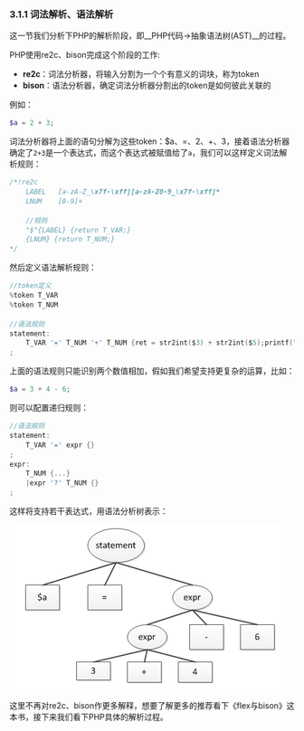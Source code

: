 ### 3.1.1 词法解析、语法解析
这一节我们分析下PHP的解析阶段，即__PHP代码->抽象语法树(AST)__的过程。

PHP使用re2c、bison完成这个阶段的工作:
* __re2c__：词法分析器，将输入分割为一个个有意义的词块，称为token
* __bison__：语法分析器，确定词法分析器分割出的token是如何彼此关联的

例如：
```php
$a = 2 + 3;
```
词法分析器将上面的语句分解为这些token：$a、=、2、+、3，接着语法分析器确定了`2+3`是一个表达式，而这个表达式被赋值给了`a`，我们可以这样定义词法解析规则：
```c
/*!re2c
    LABEL   [a-zA-Z_\x7f-\xff][a-zA-Z0-9_\x7f-\xff]*
    LNUM    [0-9]+

    //规则
    "$"{LABEL} {return T_VAR;}
    {LNUM} {return T_NUM;}
*/
```
然后定义语法解析规则：
```c
//token定义
%token T_VAR
%token T_NUM

//语法规则
statement:
    T_VAR '=' T_NUM '+' T_NUM {ret = str2int($3) + str2int($5);printf("%d",ret);}
;
```
上面的语法规则只能识别两个数值相加，假如我们希望支持更复杂的运算，比如：
```php
$a = 3 + 4 - 6;
```
则可以配置递归规则：
```c
//语法规则
statement:
    T_VAR '=' expr {}
;
expr:
    T_NUM {...}
    |expr '?' T_NUM {}
;
```
这样将支持若干表达式，用语法分析树表示：

![](../img/zend_parse_1.png)

这里不再对re2c、bison作更多解释，想要了解更多的推荐看下《flex与bison》这本书，接下来我们看下PHP具体的解析过程。


